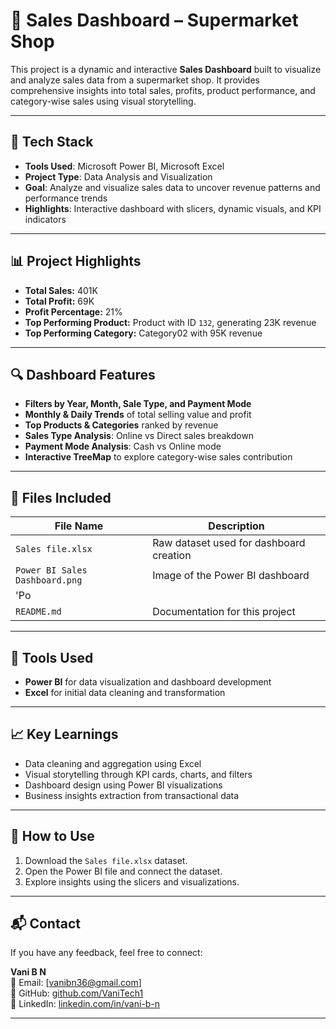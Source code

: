 # 🛒 Sales Dashboard – Supermarket Shop

This project is a dynamic and interactive **Sales Dashboard** built to visualize and analyze sales data from a supermarket shop. It provides comprehensive insights into total sales, profits, product performance, and category-wise sales using visual storytelling.

---
## 🔧 Tech Stack

- **Tools Used**: Microsoft Power BI, Microsoft Excel  
- **Project Type**: Data Analysis and Visualization  
- **Goal**: Analyze and visualize sales data to uncover revenue patterns and performance trends  
- **Highlights**: Interactive dashboard with slicers, dynamic visuals, and KPI indicators

---

## 📊 Project Highlights

- **Total Sales:** 401K  
- **Total Profit:** 69K  
- **Profit Percentage:** 21%  
- **Top Performing Product:** Product with ID `132`, generating 23K revenue  
- **Top Performing Category:** Category02 with 95K revenue

---

## 🔍 Dashboard Features

- **Filters by Year, Month, Sale Type, and Payment Mode**
- **Monthly & Daily Trends** of total selling value and profit
- **Top Products & Categories** ranked by revenue
- **Sales Type Analysis**: Online vs Direct sales breakdown
- **Payment Mode Analysis**: Cash vs Online mode
- **Interactive TreeMap** to explore category-wise sales contribution

---

## 📁 Files Included

| File Name                     | Description                                      |
|------------------------------|--------------------------------------------------|
| `Sales file.xlsx`            | Raw dataset used for dashboard creation         |
| `Power BI Sales Dashboard.png`  | Image of the Power BI dashboard                       |
| 'Po
| `README.md`                  | Documentation for this project                  |

---

## 📌 Tools Used

- **Power BI** for data visualization and dashboard development  
- **Excel** for initial data cleaning and transformation

---

## 📈 Key Learnings

- Data cleaning and aggregation using Excel
- Visual storytelling through KPI cards, charts, and filters
- Dashboard design using Power BI visualizations
- Business insights extraction from transactional data

---

## 🚀 How to Use

1. Download the `Sales file.xlsx` dataset.
2. Open the Power BI file and connect the dataset.
3. Explore insights using the slicers and visualizations.

---

## 📬 Contact

If you have any feedback, feel free to connect:

**Vani B N**  
📧 Email: [vanibn36@gmail.com]  
🔗 GitHub: [github.com/VaniTech1](https://github.com/VaniTech1)  
🔗 LinkedIn: [linkedin.com/in/vani-b-n](https://linkedin.com/in/vani-b-n)

---

